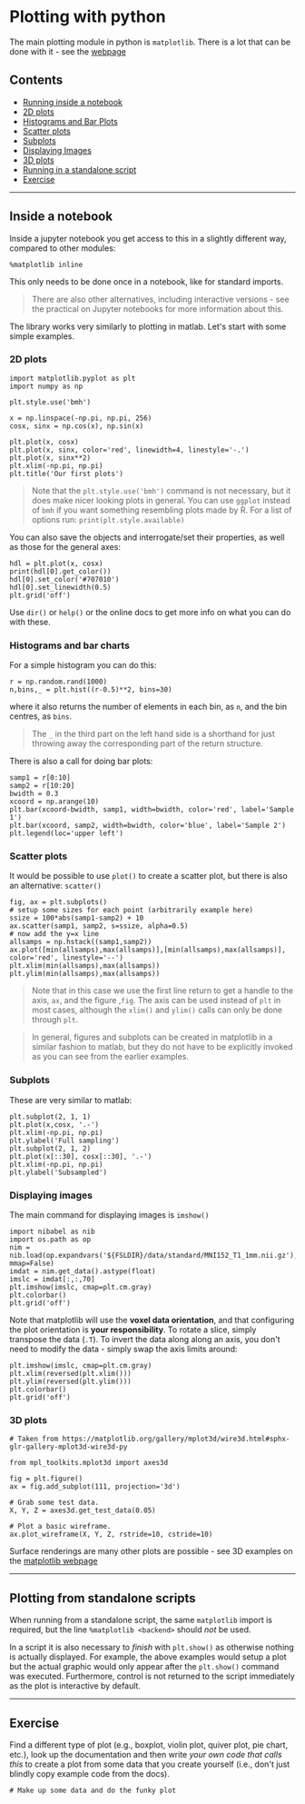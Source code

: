 # Plotting with python

The main plotting module in python is `matplotlib`.  There is a lot
that can be done with it - see the [webpage](https://matplotlib.org/gallery/index.html)


## Contents

* [Running inside a notebook](#inside-notebook)
 * [2D plots](#2D-plots)
 * [Histograms and Bar Plots](#histograms)
 * [Scatter plots](#scatter-plots)
 * [Subplots](#subplots)
 * [Displaying Images](#displaying-images)
 * [3D plots](#3D-plots)
* [Running in a standalone script](#plotting-in-scripts)
* [Exercise](#exercise)

---


<a class="anchor" id="inside-notebook"></a>
## Inside a notebook

Inside a jupyter notebook you get access to this in a slightly
different way, compared to other modules:

```
%matplotlib inline
```

This only needs to be done once in a notebook, like for standard imports.

> There are also other alternatives, including interactive versions - see the practical on Jupyter notebooks for more information about this.


The library works very similarly to plotting in matlab.  Let's start
with some simple examples.

<a class="anchor" id="2D-plots"></a>
### 2D plots

```
import matplotlib.pyplot as plt
import numpy as np

plt.style.use('bmh')

x = np.linspace(-np.pi, np.pi, 256)
cosx, sinx = np.cos(x), np.sin(x)

plt.plot(x, cosx)
plt.plot(x, sinx, color='red', linewidth=4, linestyle='-.')
plt.plot(x, sinx**2)
plt.xlim(-np.pi, np.pi)
plt.title('Our first plots')
```
> Note that the `plt.style.use('bmh')` command is not necessary, but it
> does make nicer looking plots in general.  You can use `ggplot`
> instead of `bmh` if you want something resembling plots made by R.
> For a list of options run: `print(plt.style.available)`

You can also save the objects and interrogate/set their properties, as
well as those for the general axes:
```
hdl = plt.plot(x, cosx)
print(hdl[0].get_color())
hdl[0].set_color('#707010')
hdl[0].set_linewidth(0.5)
plt.grid('off')
```

Use `dir()` or `help()` or the online docs to get more info on what
you can do with these.

<a class="anchor" id="histograms"></a>
### Histograms and bar charts

For a simple histogram you can do this:
```
r = np.random.rand(1000)
n,bins,_ = plt.hist((r-0.5)**2, bins=30)
```
where it also returns the number of elements in each bin, as `n`, and
the bin centres, as `bins`.

> The `_` in the third part on the left
> hand side is a shorthand for just throwing away the corresponding part
> of the return structure.


There is also a call for doing bar plots:
```
samp1 = r[0:10]
samp2 = r[10:20]
bwidth = 0.3
xcoord = np.arange(10)
plt.bar(xcoord-bwidth, samp1, width=bwidth, color='red', label='Sample 1')
plt.bar(xcoord, samp2, width=bwidth, color='blue', label='Sample 2')
plt.legend(loc='upper left')
```


<a class="anchor" id="scatter-plots"></a>
### Scatter plots

It would be possible to use `plot()` to create a scatter plot, but
there is also an alternative: `scatter()`
```
fig, ax = plt.subplots()
# setup some sizes for each point (arbitrarily example here)
ssize = 100*abs(samp1-samp2) + 10
ax.scatter(samp1, samp2, s=ssize, alpha=0.5)
# now add the y=x line
allsamps = np.hstack((samp1,samp2))
ax.plot([min(allsamps),max(allsamps)],[min(allsamps),max(allsamps)], color='red', linestyle='--')
plt.xlim(min(allsamps),max(allsamps))
plt.ylim(min(allsamps),max(allsamps))
```

> Note that in this case we use the first line return to get a handle to
> the axis, `ax`, and the figure ,`fig`. The axis can be used instead of
> `plt` in most cases, although the `xlim()` and `ylim()` calls can only
> be done through `plt`.

> In general, figures and subplots can be created in matplotlib in a
> similar fashion to matlab, but they do not have to be explicitly
> invoked as you can see from the earlier examples.

<a class="anchor" id="subplots"></a>
### Subplots

These are very similar to matlab:

```
plt.subplot(2, 1, 1)
plt.plot(x,cosx, '.-')
plt.xlim(-np.pi, np.pi)
plt.ylabel('Full sampling')
plt.subplot(2, 1, 2)
plt.plot(x[::30], cosx[::30], '.-')
plt.xlim(-np.pi, np.pi)
plt.ylabel('Subsampled')
```

<a class="anchor" id="displaying-images"></a>
### Displaying images

The main command for displaying images is `imshow()`

```
import nibabel as nib
import os.path as op
nim = nib.load(op.expandvars('${FSLDIR}/data/standard/MNI152_T1_1mm.nii.gz'), mmap=False)
imdat = nim.get_data().astype(float)
imslc = imdat[:,:,70]
plt.imshow(imslc, cmap=plt.cm.gray)
plt.colorbar()
plt.grid('off')
```

Note that matplotlib will use the **voxel data orientation**, and that
configuring the plot orientation is **your responsibility**. To rotate a
slice, simply transpose the data (`.T`). To invert the data along along an
axis, you don't need to modify the data - simply swap the axis limits around:


```
plt.imshow(imslc, cmap=plt.cm.gray)
plt.xlim(reversed(plt.xlim()))
plt.ylim(reversed(plt.ylim()))
plt.colorbar()
plt.grid('off')

```



<a class="anchor" id="3D-plots"></a>
### 3D plots

```
# Taken from https://matplotlib.org/gallery/mplot3d/wire3d.html#sphx-glr-gallery-mplot3d-wire3d-py

from mpl_toolkits.mplot3d import axes3d

fig = plt.figure()
ax = fig.add_subplot(111, projection='3d')

# Grab some test data.
X, Y, Z = axes3d.get_test_data(0.05)

# Plot a basic wireframe.
ax.plot_wireframe(X, Y, Z, rstride=10, cstride=10)
```

Surface renderings are many other plots are possible - see 3D examples on
the [matplotlib webpage](https://matplotlib.org/gallery/index.html#mplot3d-examples-index)

---

<a class="anchor" id="plotting-in-scripts"></a>
## Plotting from standalone scripts

When running from a standalone script, the same `matplotlib` import is required,
but the line `%matplotlib <backend>` should *not* be used.

In a script it is also necessary to  _finish_ with `plt.show()` as
otherwise nothing is actually displayed.  For example, the above
examples would setup a plot but the actual graphic would only appear
after the `plt.show()` command was executed.  Furthermore, control is
not returned to the script immediately as the plot is interactive by default.

---

<a class="anchor" id="exercise"></a>
## Exercise

Find a different type of plot (e.g., boxplot, violin plot, quiver
plot, pie chart, etc.), look up
the documentation and then write _your own code that calls this_ to create a plot
from some data that you create yourself (i.e., don't just blindly copy
example code from the docs).

```
# Make up some data and do the funky plot
```
